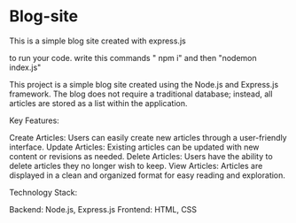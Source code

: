 # Blog-site
This is a simple blog site created with express.js 

to run your code. write this commands " npm i"  and then "nodemon index.js"

This project is a simple blog site created using the Node.js and Express.js framework. The blog does not require a traditional database; instead, all articles are stored as a list within the application.

Key Features:

Create Articles: Users can easily create new articles through a user-friendly interface.
Update Articles: Existing articles can be updated with new content or revisions as needed.
Delete Articles: Users have the ability to delete articles they no longer wish to keep.
View Articles: Articles are displayed in a clean and organized format for easy reading and exploration.

Technology Stack:

Backend: Node.js, Express.js
Frontend: HTML, CSS


